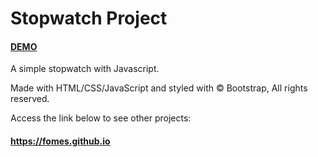 # Stopwatch Project

#### [DEMO](https://fomes-stopwatch.netlify.app/)

A simple stopwatch with Javascript.

Made with HTML/CSS/JavaScript and styled with © Bootstrap, All rights reserved.

Access the link below to see other projects:

#### https://fomes.github.io

